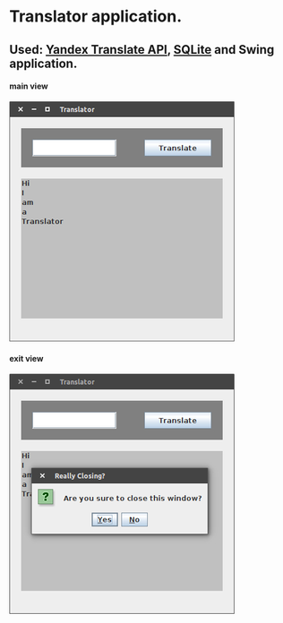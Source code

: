 # Translator application.
## Used: [Yandex Translate API], [SQLite] and Swing application.

[Yandex Translate API]: https://tech.yandex.ru/translate/
[SQLite]: https://www.sqlite.org/


#### main view
<img src="/src/resources/assets/main_view.jpg">

#### exit view
<img src="/src/resources/assets/exit_view.jpg">
